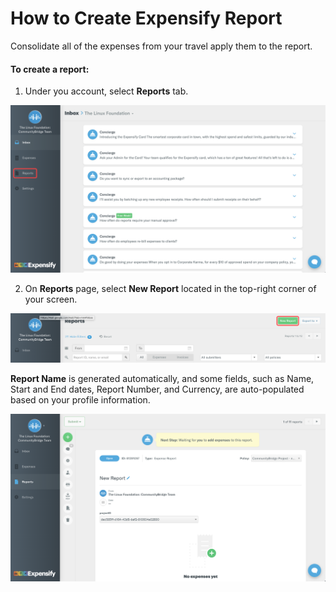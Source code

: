# How to Create Expensify Report

Consolidate all of the expenses from your travel apply them to the report.

#### To create a report:

1. Under you account, select **Reports** tab.

![](../../.gitbook/assets/expensify-reports-tab.png)

2. On **Reports** page, select **New Report** located in the top-right corner of your screen. 

![](../../.gitbook/assets/expensify-new-reports.png)

**Report Name** is generated automatically, and some fields, such as Name, Start and End dates, Report Number, and Currency, are auto-populated based on your profile information.

![](../../.gitbook/assets/expensify-add-report-and-submit.png)

